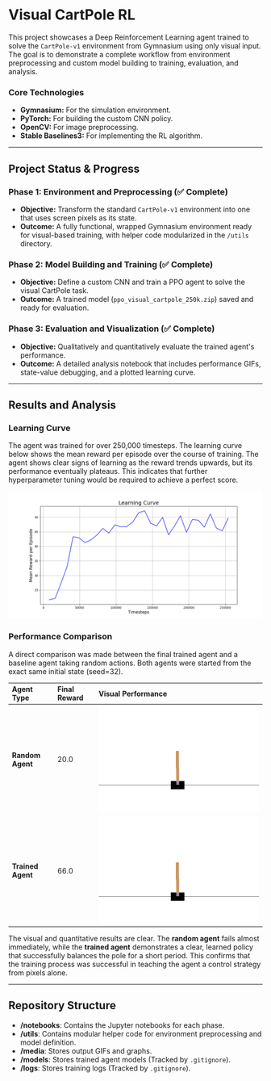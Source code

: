 # Visual CartPole RL

This project showcases a Deep Reinforcement Learning agent trained to solve the `CartPole-v1` environment from Gymnasium using only visual input. The goal is to demonstrate a complete workflow from environment preprocessing and custom model building to training, evaluation, and analysis.

### Core Technologies
* **Gymnasium:** For the simulation environment.
* **PyTorch:** For building the custom CNN policy.
* **OpenCV:** For image preprocessing.
* **Stable Baselines3:** For implementing the RL algorithm.

---
## Project Status & Progress

### Phase 1: Environment and Preprocessing (✅ Complete)
* **Objective:** Transform the standard `CartPole-v1` environment into one that uses screen pixels as its state.
* **Outcome:** A fully functional, wrapped Gymnasium environment ready for visual-based training, with helper code modularized in the `/utils` directory.

### Phase 2: Model Building and Training (✅ Complete)
* **Objective:** Define a custom CNN and train a PPO agent to solve the visual CartPole task.
* **Outcome:** A trained model (`ppo_visual_cartpole_250k.zip`) saved and ready for evaluation.

### Phase 3: Evaluation and Visualization (✅ Complete)
* **Objective:** Qualitatively and quantitatively evaluate the trained agent's performance.
* **Outcome:** A detailed analysis notebook that includes performance GIFs, state-value debugging, and a plotted learning curve.

---
## Results and Analysis

### Learning Curve
The agent was trained for over 250,000 timesteps. The learning curve below shows the mean reward per episode over the course of training. The agent shows clear signs of learning as the reward trends upwards, but its performance eventually plateaus. This indicates that further hyperparameter tuning would be required to achieve a perfect score.

![Learning Curve](media/learning_curve.png)

### Performance Comparison
A direct comparison was made between the final trained agent and a baseline agent taking random actions. Both agents were started from the exact same initial state (seed=32).

| Agent Type | Final Reward | Visual Performance |
| :--- | :--- | :--- |
| **Random Agent** | 20.0 | ![Random Agent](media/random_agent.gif) |
| **Trained Agent** | 66.0 | ![Trained Agent](media/trained_agent.gif) |

The visual and quantitative results are clear. The **random agent** fails almost immediately, while the **trained agent** demonstrates a clear, learned policy that successfully balances the pole for a short period. This confirms that the training process was successful in teaching the agent a control strategy from pixels alone.


---
## Repository Structure

-   **/notebooks**: Contains the Jupyter notebooks for each phase.
-   **/utils**: Contains modular helper code for environment preprocessing and model definition.
-   **/media**: Stores output GIFs and graphs.
-   **/models**: Stores trained agent models (Tracked by `.gitignore`).
-   **/logs**: Stores training logs (Tracked by `.gitignore`).